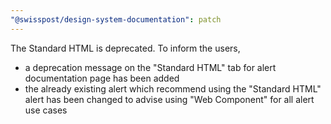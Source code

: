 ```yaml
---
"@swisspost/design-system-documentation": patch
---
```


The Standard HTML is deprecated. To inform the users,
- a deprecation message on the "Standard HTML" tab for alert documentation page has been added
- the already existing alert which recommend using the "Standard HTML" alert has been changed to advise using "Web Component" for all alert use cases
